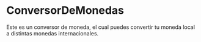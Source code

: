 # ConversorDeMonedas
Este es un conversor de moneda, el cual puedes convertir tu moneda local a distintas monedas internacionales.

